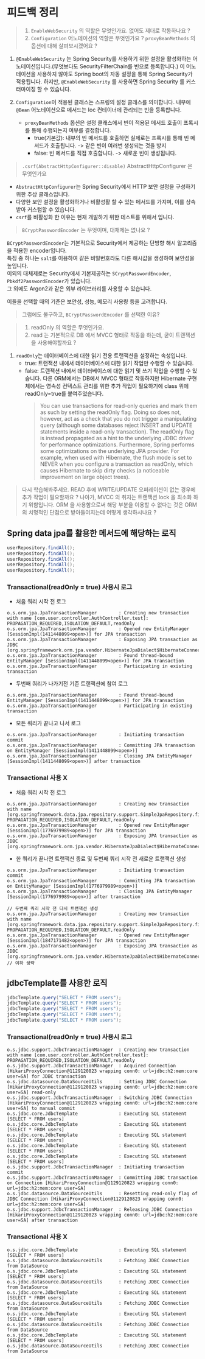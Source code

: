 # 피드백 정리 

> 1. `EnableWebSecurity` 의 역할은 무엇인가요. 없어도 제대로 작동하나요 ?  
> 2. `Configuration` 어노테이션의 역할은 무엇인가요 ? `proxyBeanMethods` 의 옵션에 대해 살펴보시겠어요 ?  

1. `@EnableWebSecurity` 는 Spring Security를 사용하기 위한 설정을 활성화하는 어노테이션입니다.(무엇보다도 SecurityFilterChain를 빈으로 등록합니다.)
이 어노테이션을 사용하지 않아도 Spring boot의 자동 설정을 통해 Spring Security가 적용됩니다.
하지만, `@EnableWebSecurity` 를 사용하면 Spring Security 를 커스터마이징 할 수 있습니다. 

2. `Configuration`이 적용된 클래스는 스프링의 설정 클래스를 의미합니다. 내부에 `@Bean` 어노테이션으로 메서드는 Ioc 컨테이너에 관리되는 빈을 등록합니다.
   - `proxyBeanMethods` 옵션은 설정 클래스에서 빈이 적용된 메서드 호출이 프록시를 통해 수행되는지 여부를 결정합니다. 
       - true(기본값): 내부의 빈 메서드를 호출하면 실제로는 프록시를 통해 빈 메서드가 호출됩니다. -> 같은 빈이 여러번 생성되는 것을 방지
       - false: 빈 메서드를 직접 호출합니다. -> 새로운 빈이 생성됩니다.


> `.csrf(AbstractHttpConfigurer::disable)` AbstractHttpConfigurer 은 무엇인가요

- `AbstractHttpConfigurer`는 Spring Security에서 HTTP 보안 설정을 구성하기 위한 추상 클래스입니다.  
- 다양한 보안 설정을 활성화하거나 비활성활 할 수 있는 메서드를 가지며, 이를 상속받아 커스텀할 수 있습니다. 
- `csrf`를 비활성화 한 이유는 현재 개발하기 위한 테스트를 위해서 입니다.

> `BCryptPasswordEncoder` 는 무엇이며, 대채제는 없나요 ?

`BCryptPasswordEncoder`는 기본적으로 Security에서 제공하는 단방향 해시 알고리즘을 적용한 encoder입니다.  
특징 중 하나는 `salt`를 이용하여 같은 비밀번호라도 다른 해시값을 생성하여 보안성을 높입니다.  
이외의 대체제로는 Security에서 기본제공하는 `SCryptPasswordEncoder`, `Pbkdf2PasswordEncoder`가 있습니다.  
그 외에도 Argon2과 같은 외부 라이브러리를 사용할 수 있습니다.

이들을 선택할 때의 기준은 보안성, 성능, 메모리 사용량 등을 고려합니다. 

> 그럼에도 불구하고, `BCryptPasswordEncoder` 를 선택한 이유?


> 1. readOnly 의 역할은 무엇인가요.  
> 2. read 는 기본적으로 DB 에서 MVCC 형태로 작동을 하는데, 굳이 트랜잭션을 사용해야할까요 ?

1. `readOnly`는 데이터베이스에 대한 읽기 전용 트랜잭션을 설정하는 속성입니다.  
   - true: 트랜잭션 내에서 데이터베이스에 대한 읽기 작업만 수행할 수 있습니다.  
   - false: 트랜잭션 내에서 데이터베이스에 대한 읽기 및 쓰기 작업을 수행할 수 있습니다.
     다른 ORM에서는 DB에서 MVCC 형태로 작동하지만 Hibernate 구현체에서는 영속성 컨텍스트 관리를 위한 추가 작업이 필요하기에
     class 위에 readOnly=true를 붙여주었습니다.
     > You can use transactions for read-only queries and mark them as such by setting the readOnly flag. Doing so does
     not, however, act as a check that you do not trigger a manipulating query (although some databases reject INSERT
     and UPDATE statements inside a read-only transaction). The readOnly flag is instead propagated as a hint to the
     underlying JDBC driver for performance optimizations. Furthermore, Spring performs some optimizations on the
     underlying JPA provider. For example, when used with Hibernate, the flush mode is set to NEVER when you configure a
     transaction as readOnly, which causes Hibernate to skip dirty checks (a noticeable improvement on large object
     trees).

> 다시 학습해봐주세요. READ 후에 WRITE/UPDATE 오퍼레이션이 없는 경우에 추가 작업이 필요할까요 ? 나아가, MVCC 의 취지는 트랜잭션 lock 을 최소화 하기 위함입니다. ORM 을 사용함으로써
> 해당 부분을 이용할 수 없다는 것은 ORM 의 치명적인 단점으로 받아들여지는데 어떻게 생각하시나요 ?

## Spring data jpa를 활용한 메서드에 해당하는 로직

```Java
userRepository.findAll();
userRepository.findAll();
userRepository.findAll();
userRepository.findAll();
userRepository.findAll();
```

### Transactional(readOnly = true) 사용시 로그 

- 처음 쿼리 시작 전 로그

```
o.s.orm.jpa.JpaTransactionManager        : Creating new transaction with name [com.user.controller.AuthController.test]: PROPAGATION_REQUIRED,ISOLATION_DEFAULT,readOnly
o.s.orm.jpa.JpaTransactionManager        : Opened new EntityManager [SessionImpl(1411448099<open>)] for JPA transaction
o.s.orm.jpa.JpaTransactionManager        : Exposing JPA transaction as JDBC [org.springframework.orm.jpa.vendor.HibernateJpaDialect$HibernateConnectionHandle@197d32d5]
o.s.orm.jpa.JpaTransactionManager        : Found thread-bound EntityManager [SessionImpl(1411448099<open>)] for JPA transaction
o.s.orm.jpa.JpaTransactionManager        : Participating in existing transaction
```

- 두번째 쿼리가 나가기전 기존 트랜잭션에 참여 로그

```
o.s.orm.jpa.JpaTransactionManager        : Found thread-bound EntityManager [SessionImpl(1411448099<open>)] for JPA transaction
o.s.orm.jpa.JpaTransactionManager        : Participating in existing transaction
```

- 모든 쿼리가 끝나고 나서 로그 

```
o.s.orm.jpa.JpaTransactionManager        : Initiating transaction commit
o.s.orm.jpa.JpaTransactionManager        : Committing JPA transaction on EntityManager [SessionImpl(1411448099<open>)]
o.s.orm.jpa.JpaTransactionManager        : Closing JPA EntityManager [SessionImpl(1411448099<open>)] after transaction
```

### Transactional 사용 X 
- 처음 쿼리 시작 전 로그
```
o.s.orm.jpa.JpaTransactionManager        : Creating new transaction with name [org.springframework.data.jpa.repository.support.SimpleJpaRepository.findAll]: PROPAGATION_REQUIRED,ISOLATION_DEFAULT,readOnly
o.s.orm.jpa.JpaTransactionManager        : Opened new EntityManager [SessionImpl(1776979989<open>)] for JPA transaction
o.s.orm.jpa.JpaTransactionManager        : Exposing JPA transaction as JDBC [org.springframework.orm.jpa.vendor.HibernateJpaDialect$HibernateConnectionHandle@68e9095d]
```

- 한 쿼리가 끝나면 트랜잭션 종료 및 두번째 쿼리 시작 전 새로운 트랜잭션 생성

```
o.s.orm.jpa.JpaTransactionManager        : Initiating transaction commit
o.s.orm.jpa.JpaTransactionManager        : Committing JPA transaction on EntityManager [SessionImpl(1776979989<open>)]
o.s.orm.jpa.JpaTransactionManager        : Closing JPA EntityManager [SessionImpl(1776979989<open>)] after transaction

// 두번째 쿼리 시작 전 다시 트랜잭션 생성
o.s.orm.jpa.JpaTransactionManager        : Creating new transaction with name [org.springframework.data.jpa.repository.support.SimpleJpaRepository.findAll]: PROPAGATION_REQUIRED,ISOLATION_DEFAULT,readOnly
o.s.orm.jpa.JpaTransactionManager        : Opened new EntityManager [SessionImpl(1847171482<open>)] for JPA transaction
o.s.orm.jpa.JpaTransactionManager        : Exposing JPA transaction as JDBC [org.springframework.orm.jpa.vendor.HibernateJpaDialect$HibernateConnectionHandle@7f9f408a]
// 이하 생략
```

## jdbcTemplate를 사용한 로직

```Java
jdbcTemplate.query("SELECT * FROM users");
jdbcTemplate.query("SELECT * FROM users");
jdbcTemplate.query("SELECT * FROM users");
jdbcTemplate.query("SELECT * FROM users");
jdbcTemplate.query("SELECT * FROM users");
```

### Transactional(readOnly = true) 사용시 로그 

```
o.s.jdbc.support.JdbcTransactionManager  : Creating new transaction with name [com.user.controller.AuthController.test]: PROPAGATION_REQUIRED,ISOLATION_DEFAULT,readOnly
o.s.jdbc.support.JdbcTransactionManager  : Acquired Connection [HikariProxyConnection@1129120823 wrapping conn0: url=jdbc:h2:mem:core user=SA] for JDBC transaction
o.s.jdbc.datasource.DataSourceUtils      : Setting JDBC Connection [HikariProxyConnection@1129120823 wrapping conn0: url=jdbc:h2:mem:core user=SA] read-only
o.s.jdbc.support.JdbcTransactionManager  : Switching JDBC Connection [HikariProxyConnection@1129120823 wrapping conn0: url=jdbc:h2:mem:core user=SA] to manual commit
o.s.jdbc.core.JdbcTemplate               : Executing SQL statement [SELECT * FROM users]
o.s.jdbc.core.JdbcTemplate               : Executing SQL statement [SELECT * FROM users]
o.s.jdbc.core.JdbcTemplate               : Executing SQL statement [SELECT * FROM users]
o.s.jdbc.core.JdbcTemplate               : Executing SQL statement [SELECT * FROM users]
o.s.jdbc.core.JdbcTemplate               : Executing SQL statement [SELECT * FROM users]
o.s.jdbc.support.JdbcTransactionManager  : Initiating transaction commit
o.s.jdbc.support.JdbcTransactionManager  : Committing JDBC transaction on Connection [HikariProxyConnection@1129120823 wrapping conn0: url=jdbc:h2:mem:core user=SA]
o.s.jdbc.datasource.DataSourceUtils      : Resetting read-only flag of JDBC Connection [HikariProxyConnection@1129120823 wrapping conn0: url=jdbc:h2:mem:core user=SA]
o.s.jdbc.support.JdbcTransactionManager  : Releasing JDBC Connection [HikariProxyConnection@1129120823 wrapping conn0: url=jdbc:h2:mem:core user=SA] after transaction

```

### Transactional 사용 X
```
o.s.jdbc.core.JdbcTemplate               : Executing SQL statement [SELECT * FROM users]
o.s.jdbc.datasource.DataSourceUtils      : Fetching JDBC Connection from DataSource
o.s.jdbc.core.JdbcTemplate               : Executing SQL statement [SELECT * FROM users]
o.s.jdbc.datasource.DataSourceUtils      : Fetching JDBC Connection from DataSource
o.s.jdbc.core.JdbcTemplate               : Executing SQL statement [SELECT * FROM users]
o.s.jdbc.datasource.DataSourceUtils      : Fetching JDBC Connection from DataSource
o.s.jdbc.core.JdbcTemplate               : Executing SQL statement [SELECT * FROM users]
o.s.jdbc.datasource.DataSourceUtils      : Fetching JDBC Connection from DataSource
o.s.jdbc.core.JdbcTemplate               : Executing SQL statement [SELECT * FROM users]
o.s.jdbc.datasource.DataSourceUtils      : Fetching JDBC Connection from DataSource
```




